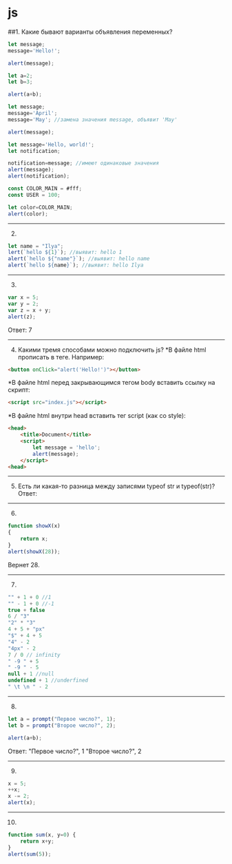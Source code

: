 # js
##1. Какие бывают варианты объявления переменных?
```js
let message;
message='Hello!';

alert(message);
```
```js
let a=2;
let b=3;

alert(a+b);
```
```js
let message;
message='April';
message='May'; //замена значения message, объявит 'May'

alert(message);
```
```js
let message='Hello, world!';
let notification;

notification=message; //имеют одинаковые значения
alert(message);
alert(notification);
```
```js 
const COLOR_MAIN = #fff;
const USER = 100;

let color=COLOR_MAIN;
alert(color);
```
***
2.
```js
let name = "Ilya";
lert(`hello ${1}`); //выявит: hello 1
alert(`hello ${"name"}`); //выявит: hello name 
alert(`hello ${name}`); //выявит: hello Ilya
```
***
3.
```js
var x = 5;
var y = 2;
var z = x + y;
alert(z);
```
Ответ: 7
***
4. Какими тремя способами можно подключить js?
*В файле html прописать в теге. Например:
```html
<button onClick="alert('Hello!')"></button>
```
*В файле html перед закрывающимся тегом body вставить ссылку на скрипт:
```html
<script src="index.js"></script>
```
*В файле html внутри head вставить тег script (как со style):
```html
<head>
    <title>Document</title>
    <script>
        let message = 'hello';
        alert(message);
    </script>
<head>
```
***
5. Есть ли какая-то разница между записями typeof str и typeof(str)?
Ответ:
***
6.
```js
function showX(x)
{
    return x;
}
alert(showX(28));
```
Вернет 28.
***
7. 
```js
"" + 1 + 0 //1
"" - 1 + 0 //-1
true + false
6 / "3" 
"2" * "3" 
4 + 5 + "px" 
"$" + 4 + 5 
"4" - 2 
"4px" - 2 
7 / 0 // infinity
" -9 " + 5
" -9 " - 5
null + 1 //null
undefined + 1 //underfined
" \t \n " - 2
```
***
8.
```js
let a = prompt("Первое число?", 1);
let b = prompt("Второе число?", 2);

alert(a+b);
``` 
Ответ: "Первое число?", 1 "Второе число?", 2
***
9.
```js
x = 5;
++x;
x -= 2;
alert(x);
```
***
10.
```js
function sum(x, y=0) {
    return x+y;
}
alert(sum(5));
```

